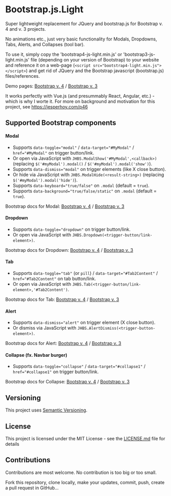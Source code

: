 ﻿# Bootstrap.js.Light

Super lightweight replacement for JQuery and bootstrap.js for Bootstrap v. 4 and v. 3 projects.

No animations etc., just very basic functionality for Modals, Dropdowns, Tabs, Alerts, and Collapses (tool bar).

To use it, simply copy the 'bootstrap4-js-light.min.js' or 'bootstrap3-js-light.min.js' file (depending on your version of Bootstrap)
to your website and reference it on a web-page (`<script src="bootstrap4-light.min.js"></script>`) and get rid of JQuery and the Bootstrap javascript (bootstrap.js) files/references.

Demo pages: [Bootstrap v. 4](<https://jesperhoy.github.io/bootstrap.js.light/demo-bs4.html>)
/ [Bootstrap v. 3](https://jesperhoy.github.io/bootstrap.js.light/demo-bs3.html)

It works perfectly with Vue.js (and presummably React, Angular, etc.) - which is why I worte it.
 For more on background and motivation for this project, see <https://jesperhoy.com/p46>


## Supported Bootstrap components

#### Modal

- Supports `data-toggle="modal"` / `data-target="#MyModal"` / `href="#MyModal"` on trigger button/link.
- Or open via JavaScript with `JHBS.ModalShow('#MyModal',<callback>)`
    (replacing `$('#myModal').modal()` / `$('#myModal').modal('show')`).
- Supports `data-dismiss="modal"` on trigger elements (like X close button).
- Or hide via JavaScript with `JHBS.ModalHide(<result-string>)`
    (replacing `$('#myModal').modal('hide')`).
- Supports `data-keyboard="true/false"` on `.modal` (default = `true`).
- Supports `data-background="true/false/static"` on `.modal` (default = `true`).

Bootstrap docs for Modal: [Bootstrap v. 4](https://getbootstrap.com/docs/4.3/components/modal/)
/ [Bootstrap v. 3](https://getbootstrap.com/docs/3.4/javascript/#modals)

#### Dropdown


- Supports `data-toggle="dropdown"` on trigger button/link.
- Or open via JavaScript with `JHBS.Dropdown(<trigger-button/link-element>)`.

Bootstrap docs for Dropdown: [Bootstrap v. 4](https://getbootstrap.com/docs/4.3/components/dropdowns/)
/ [Bootstrap v. 3](https://getbootstrap.com/docs/3.4/javascript/#dropdowns)

#### Tab

- Supports `data-toggle="tab"` (or `pill`) / `data-target="#Tab2Content"` / `href="#Tab2Content"` on tab button/link.
- Or open via JavaScript with `JHBS.Tab(<trigger-button/link-element>,'#Tab2Content')`.

Bootstrap docs for Tab: [Bootstrap v. 4](https://getbootstrap.com/docs/4.3/components/navs/#tabs)
/ [Bootstrap v. 3](https://getbootstrap.com/docs/3.4/javascript/#tabs)

#### Alert

- Supports `data-dismiss="alert"` on trigger element (X close button).
- Or dismiss via JavaScript with `JHBS.AlertDismiss(<trigger-button-element>)`.

Bootstrap docs for Alert: [Bootstrap v. 4](https://getbootstrap.com/docs/4.3/components/alerts/)
/ [Bootstrap v. 3](https://getbootstrap.com/docs/3.4/javascript/#alerts)

#### Collapse (fx. Navbar burger)

- Supports `data-toggle="collapse"` / `data-target="#collapse1"` / `href="#collapse1"` on trigger button/link.

Bootstrap docs for Collapse: [Bootstrap v. 4](https://getbootstrap.com/docs/4.3/components/collapse/)
/ [Bootstrap v. 3](https://getbootstrap.com/docs/3.4/javascript/#collapse)

## Versioning

This project uses [Semantic Versioning](https://semver.org/).

## License

This project is licensed under the MIT License - see the [LICENSE.md](LICENSE.md) file for details

## Contributions

Contributions are most welcome. No contribution is too big or too small.

Fork this repository, clone locally, make your updates, commit, push, create a pull request in GitHub...

